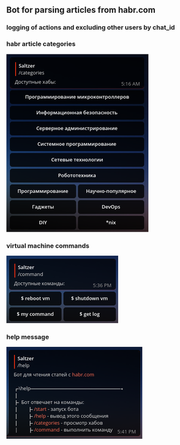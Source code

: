 ## Bot for parsing articles from habr.com

### logging of actions and excluding other users by chat_id 

### habr article categories
![](https://github.com/saltzer/projects/blob/main/python_projects/habr_bot/image.png)

### virtual machine commands
![](https://github.com/saltzer/projects/blob/main/python_projects/habr_bot/command.png)

### help message
![](https://github.com/saltzer/projects/blob/main/python_projects/habr_bot/help.png)
